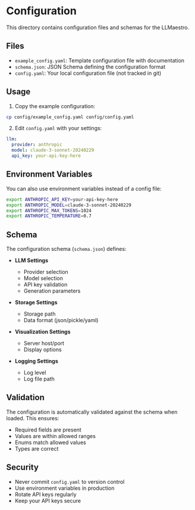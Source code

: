 # Configuration

This directory contains configuration files and schemas for the LLMaestro.

## Files

- `example_config.yaml`: Template configuration file with documentation
- `schema.json`: JSON Schema defining the configuration format
- `config.yaml`: Your local configuration file (not tracked in git)

## Usage

1. Copy the example configuration:
```bash
cp config/example_config.yaml config/config.yaml
```

2. Edit `config.yaml` with your settings:
```yaml
llm:
  provider: anthropic
  model: claude-3-sonnet-20240229
  api_key: your-api-key-here
```

## Environment Variables

You can also use environment variables instead of a config file:

```bash
export ANTHROPIC_API_KEY=your-api-key-here
export ANTHROPIC_MODEL=claude-3-sonnet-20240229
export ANTHROPIC_MAX_TOKENS=1024
export ANTHROPIC_TEMPERATURE=0.7
```

## Schema

The configuration schema (`schema.json`) defines:

- **LLM Settings**
  - Provider selection
  - Model selection
  - API key validation
  - Generation parameters

- **Storage Settings**
  - Storage path
  - Data format (json/pickle/yaml)

- **Visualization Settings**
  - Server host/port
  - Display options

- **Logging Settings**
  - Log level
  - Log file path

## Validation

The configuration is automatically validated against the schema when loaded. This ensures:

- Required fields are present
- Values are within allowed ranges
- Enums match allowed values
- Types are correct

## Security

- Never commit `config.yaml` to version control
- Use environment variables in production
- Rotate API keys regularly
- Keep your API keys secure
